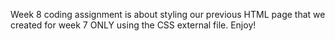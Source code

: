 Week 8 coding assignment is about styling our previous HTML page that we created for week 7 ONLY using the CSS external file. Enjoy!
